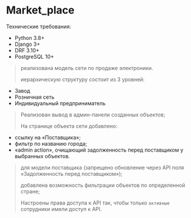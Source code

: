 # Market_place

Технические требования:

- Python 3.8+
- Django 3+
- DRF 3.10+
- PostgreSQL 10+

> реализована модель сети по продаже электроники.
> 
> иерархическую структуру состоит из 3 уровней:
- Завод
- Розничная сеть
- Индивидуальный предприниматель
> Реализован вывод в админ-панели созданных объектов;
> 
> На странице объекта сети добавлено:
- ссылку на «Поставщика»;
- фильтр по названию города;
- «admin action», очищающий задолженность перед поставщиком у выбранных объектов. 
> для модели поставщика (запрещено обновление через API поля «Задолженность перед поставщиком»);
> 
> добавлена возможность фильтрации объектов по определенной стране;
> 
>  Настроены права доступа к API так, чтобы только `активные` сотрудники имели доступ к API.
